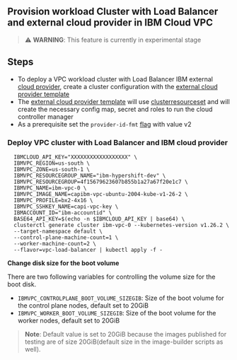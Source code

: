 ## Provision workload Cluster with Load Balancer and external cloud provider in IBM Cloud VPC

> ⚠️ **WARNING**: This feature is currently in experimental stage

## Steps

- To deploy a VPC workload cluster with Load Balancer IBM external [cloud provider](https://kubernetes.io/docs/concepts/architecture/cloud-controller/), create a cluster configuration with the [external cloud provider template](https://github.com/kubernetes-sigs/cluster-api-provider-ibmcloud/blob/main/templates/cluster-template-load-balancer.yaml)
- The [external cloud provider template](https://github.com/kubernetes-sigs/cluster-api-provider-ibmcloud/blob/main/templates/cluster-template-load-balancer.yaml) will use [clusterresourceset](https://cluster-api.sigs.k8s.io/tasks/experimental-features/cluster-resource-set.html) and will create the necessary config map, secret and roles to run the cloud controller manager
- As a prerequisite set the `provider-id-fmt` [flag](https://github.com/kubernetes-sigs/cluster-api-provider-ibmcloud/blob/ee70591709ac5ddaeed23222ccbfa78335d984a1/main.go#L183) with value v2

### Deploy VPC cluster with Load Balancer and IBM cloud provider

```console
  IBMCLOUD_API_KEY="XXXXXXXXXXXXXXXXXX" \
  IBMVPC_REGION=us-south \
  IBMVPC_ZONE=us-south-1 \
  IBMVPC_RESOURCEGROUP_NAME="ibm-hypershift-dev" \
  IBMVPC_RESOURCEGROUP=4f15679623607b855b1a27a67f20e1c7 \
  IBMVPC_NAME=ibm-vpc-0 \
  IBMVPC_IMAGE_NAME=capibm-vpc-ubuntu-2004-kube-v1-26-2 \
  IBMVPC_PROFILE=bx2-4x16 \
  IBMVPC_SSHKEY_NAME=capi-vpc-key \
  IBMACCOUNT_ID="ibm-accountid" \
  BASE64_API_KEY=$(echo -n $IBMCLOUD_API_KEY | base64) \
  clusterctl generate cluster ibm-vpc-0 --kubernetes-version v1.26.2 \
  --target-namespace default \
  --control-plane-machine-count=1 \
  --worker-machine-count=2 \
  --flavor=vpc-load-balancer | kubectl apply -f -
```

**Change disk size for the boot volume**

There are two following variables for controlling the volume size for the boot disk.
- `IBMVPC_CONTROLPLANE_BOOT_VOLUME_SIZEGIB`: Size of the boot volume for the control plane nodes, default set to 20GiB
- `IBMVPC_WORKER_BOOT_VOLUME_SIZEGIB`: Size of the boot volume for the worker nodes, default set to 20GiB
> **Note**: Default value is set to 20GiB because the images published for testing are of size 20GiB(default size in the image-builder scripts as well).  